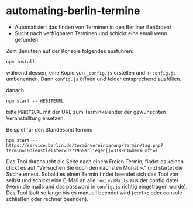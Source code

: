 # automating-berlin-termine

- Automatisiert das finden von Terminen in den Berliner Behörden!  
- Sucht nach verfügbaren Terminen und schickt eine email wenn gefunden

Zum Benutzen auf der Konsole folgendes ausführen:

```
npm install
```

während dessen, eine Kopie von `_config.js` erstellen und in `config.js` umbenennen. Dann `config.js` öffnen und felder entsprechend ausfüllen.  

danach

```
npm start -- WEBITEURL
```

bitte `WEBITEURL` mit der URL zum Terminkalender der gewünschten Veranstalltung ersetzen.  

Beispiel für den Standesamt termin:

```
npm start -- https://service.berlin.de/terminvereinbarung/termin/tag.php?termin=1&dienstleister=327795&anliegen[]=318961&herkunft=1
```

Das Tool durchsucht die Seite nach einem Freien Termin, findet es keinen clickt es auf "Versuchen Sie doch den nächsten Monat »." und startet die Suche erneut. Sobald es einen Termin findet beendet sich das Tool von selbst und schickt eine E-Mail an alle `recieveMails` aus der config datei (wenn die mails und das password in `config.js` richtig eingetragen wurde). Das Tool läuft so lange bis es manuell beendet wird (`ctrl+c` oder console schließen oder rechner beenden).  
